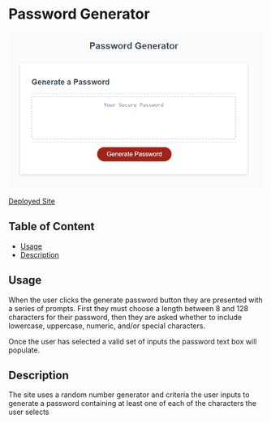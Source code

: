 # Password Generator
![Homepage](./assets/images/password.png)

[Deployed Site](https://dcrlsn.github.io/password-generator/)

## Table of Content

- [Usage](#Usage)
- [Description](#Description)


## Usage
When the user clicks the generate password button they are presented with a series of prompts. First they must choose a length between 8 and 128 characters for their password, then they are asked whether to include lowercase, uppercase, numeric, and/or special characters.

Once the user has selected a valid set of inputs the password text box will populate.

## Description
 The site uses a random number generator and criteria the user inputs to generate a password containing at least one of each of the characters the user selects
